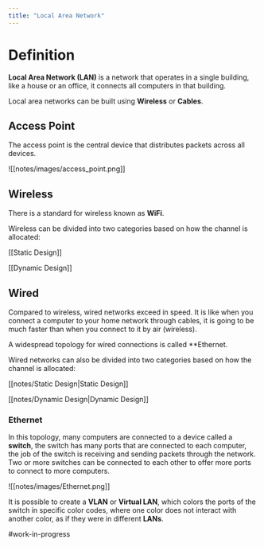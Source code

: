 ```yaml
---
title: "Local Area Network"
---
```

# Definition

**Local Area Network (LAN)** is a network that operates in a single building, like a house or an office, it connects all computers in that building.

Local area networks can be built using **Wireless** or **Cables**.

## Access Point

The access point is the central device that distributes packets across all devices.

![[notes/images/access_point.png]]

## Wireless

There is a standard for wireless known as **WiFi**.

Wireless can be divided into two categories based on how the channel is allocated:

[[Static Design]]

[[Dynamic Design]]

## Wired

Compared to wireless, wired networks exceed in speed. It is like when you connect a computer to your home network through cables, it is going to be much faster than when you connect to it by air (wireless).

A widespread topology for wired connections is called **Ethernet.

Wired networks can also be divided into two categories based on how the channel is allocated:

[[notes/Static Design|Static Design]]

[[notes/Dynamic Design|Dynamic Design]]

### Ethernet

In this topology, many computers are connected to a device called a **switch**, the switch has many ports that are connected to each computer, the job of the switch is receiving and sending packets  through the network. Two or more switches can be connected to each other to offer more ports to connect to more computers.

![[notes/images/Ethernet.png]]

It is possible to create a **VLAN** or **Virtual LAN**, which colors the ports of the switch in specific color codes, where one color does not interact with another color, as if they were in different **LANs**.


#work-in-progress 